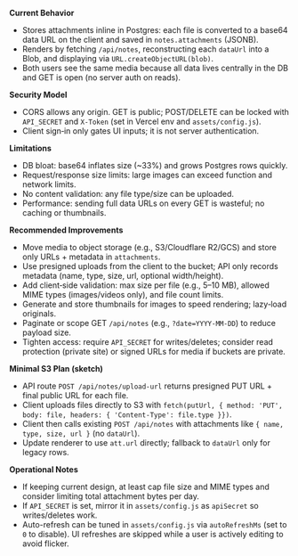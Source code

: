**Current Behavior**
- Stores attachments inline in Postgres: each file is converted to a base64 data URL on the client and saved in `notes.attachments` (JSONB).
- Renders by fetching `/api/notes`, reconstructing each `dataUrl` into a Blob, and displaying via `URL.createObjectURL(blob)`.
- Both users see the same media because all data lives centrally in the DB and GET is open (no server auth on reads).

**Security Model**
- CORS allows any origin. GET is public; POST/DELETE can be locked with `API_SECRET` and `X-Token` (set in Vercel env and `assets/config.js`).
- Client sign‑in only gates UI inputs; it is not server authentication.

**Limitations**
- DB bloat: base64 inflates size (~33%) and grows Postgres rows quickly.
- Request/response size limits: large images can exceed function and network limits.
- No content validation: any file type/size can be uploaded.
- Performance: sending full data URLs on every GET is wasteful; no caching or thumbnails.

**Recommended Improvements**
- Move media to object storage (e.g., S3/Cloudflare R2/GCS) and store only URLs + metadata in `attachments`.
- Use presigned uploads from the client to the bucket; API only records metadata (name, type, size, url, optional width/height).
- Add client‑side validation: max size per file (e.g., 5–10 MB), allowed MIME types (images/videos only), and file count limits.
- Generate and store thumbnails for images to speed rendering; lazy‑load originals.
- Paginate or scope GET `/api/notes` (e.g., `?date=YYYY-MM-DD`) to reduce payload size.
- Tighten access: require `API_SECRET` for writes/deletes; consider read protection (private site) or signed URLs for media if buckets are private.

**Minimal S3 Plan (sketch)**
- API route `POST /api/notes/upload-url` returns presigned PUT URL + final public URL for each file.
- Client uploads files directly to S3 with `fetch(putUrl, { method: 'PUT', body: file, headers: { 'Content-Type': file.type }})`.
- Client then calls existing `POST /api/notes` with attachments like `{ name, type, size, url }` (no `dataUrl`).
- Update renderer to use `att.url` directly; fallback to `dataUrl` only for legacy rows.

**Operational Notes**
- If keeping current design, at least cap file size and MIME types and consider limiting total attachment bytes per day.
- If `API_SECRET` is set, mirror it in `assets/config.js` as `apiSecret` so writes/deletes work.
 - Auto-refresh can be tuned in `assets/config.js` via `autoRefreshMs` (set to `0` to disable). UI refreshes are skipped while a user is actively editing to avoid flicker.
